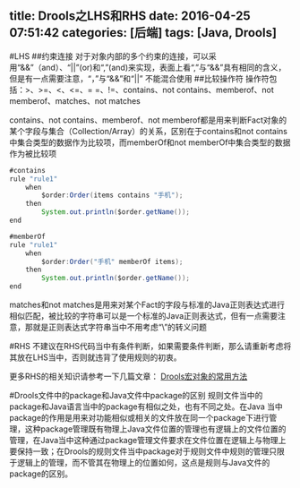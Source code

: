 title: Drools之LHS和RHS
date: 2016-04-25 07:51:42
categories: [后端]
tags: [Java, Drools]
---
#LHS
##约束连接
对于对象内部的多个约束的连接，可以采用“&&”（and）、“||”(or)和“,”(and)来实现，表面上看“,”与“&&”具有相同的含义，但是有一点需要注意，“，”与“&&”和“||” 不能混合使用
##比较操作符
操作符包括：>、>=、<、<=、= =、!=、contains、not contains、memberof、not memberof、matches、not matches
<!--more-->
contains、not contains、memberof、not memberof都是用来判断Fact对象的某个字段与集合（Collection/Array）的关系，区别在于contains和not contains中集合类型的数据作为比较项，而memberOf和not memberOf中集合类型的数据作为被比较项
```java
#contains
rule "rule1"
    when    
        $order:Order(items contains "手机");
    then      
        System.out.println($order.getName());  
end

#memberOf
rule "rule1"    
    when   
        $order:Order("手机" memberOf items);  
    then      
        System.out.println($order.getName()); 
end 
```
matches和not matches是用来对某个Fact的字段与标准的Java正则表达式进行相似匹配，被比较的字符串可以是一个标准的Java正则表达式，但有一点需要注意，那就是正则表达式字符串当中不用考虑“\”的转义问题

#RHS
不建议在RHS代码当中有条件判断，如果需要条件判断，那么请重新考虑将其放在LHS当中，否则就违背了使用规则的初衷。


更多RHS的相关知识请参考一下几篇文章：
[Drools宏对象的常用方法](http://zaozaool.github.io/2016/04/25/Drools宏对象的常用方法/)

#Drools文件中的package和Java文件中package的区别
规则文件当中的package和Java语言当中的package有相似之处，也有不同之处。在Java 当中package的作用是用来对功能相似或相关的文件放在同一个package下进行管理，这种package管理既有物理上Java文件位置的管理也有逻辑上的文件位置的管理，在Java当中这种通过package管理文件要求在文件位置在逻辑上与物理上要保持一致；在Drools的规则文件当中package对于规则文件中规则的管理只限于逻辑上的管理，而不管其在物理上的位置如何，这点是规则与Java文件的package的区别。
